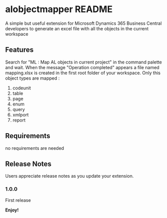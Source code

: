 # alobjectmapper README

A simple but useful extension for Microsoft Dynamics 365 Business Central developers to generate an excel file with all the objects in the current workspace
## Features

Search for "ML : Map AL objects in current project" in the command palette and wait.
When the message "Operation completed" appears a file named mapping.xlsx is created in the first root folder of your workspace.
Only this object types are mapped : 
1. codeunit
2. table
3. page
4. enum
5. query
6. xmlport
7. report

## Requirements

no requirements are needed


## Release Notes

Users appreciate release notes as you update your extension.

### 1.0.0

First release


**Enjoy!**
